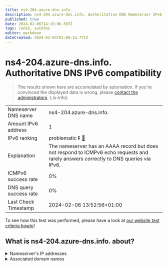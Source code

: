 ```yaml
---
title: ns4-204.azure-dns.info.
description: ns4-204.azure-dns.info. Authoritative DNS Nameserver IPv6 compatibility
published: true
date: 2024-02-06T14:15:06.597Z
tags: rank5, authdns
editor: markdown
dateCreated: 2024-02-03T01:00:14.771Z
---
```


# ns4-204.azure-dns.info. Authoritative DNS IPv6 compatibility

> The results shown here are accumulated by automation. If you're convinced the displayed data is wrong, please [contact the administrators](/howto/chat). 
{.is-info}




|   |   |
| - | - |
| Nameserver DNS name | ns4-204.azure-dns.info.
| Amount IPv6 address | 1
| IPv6 ranking | problematic :arrow_double_down: [🔗](/howto/ranking) |
| Explanation | The nameserver has an AAAA record but does not respond to ICMPv6 echo requests and rarely answers correctly to DNS queries via IPv6. |
| ICMPv6 success rate | 0%|
| DNS query success rate | 0% |
| Last Check Timestamp | 2024-02-06 13:52:56+01:00 |

To see how this test was performed, please have a look at [our website test criteria howto](/howto/testcriteria/authdns)!


## What is ns4-204.azure-dns.info. about?




<details>
<summary>Nameserver's IP addresses</summary>

2620:1ec:bda:700::cc

</details>



<details>
<summary>Associated domain names</summary>

www.msn.com

</details>
